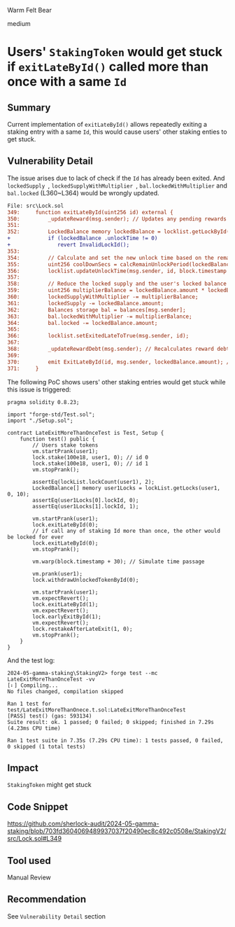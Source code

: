 Warm Felt Bear

medium

# Users' ````StakingToken```` would get stuck if ````exitLateById()```` called more than once with a same ````Id````

## Summary
Current implementation of ````exitLateById()```` allows repeatedly exiting a staking entry with a same ````Id````, this would cause users' other staking enties to get stuck.

## Vulnerability Detail
The issue arises due to lack of check if the ````Id```` has already been exited. And ````lockedSupply ````, ````lockedSupplyWithMultiplier ````, ````bal.lockedWithMultiplier```` and ````bal.locked```` (L360\~L364) would be wrongly updated.
```diff
File: src\Lock.sol
349:     function exitLateById(uint256 id) external {
350:         _updateReward(msg.sender); // Updates any pending rewards for the caller before proceeding.
351: 
352:         LockedBalance memory lockedBalance = locklist.getLockById(msg.sender, id); // Retrieves the lock details from the lock list as a storage reference to modify.
+            if (lockedBalance .unlockTime != 0)
+               revert InvalidLockId();
353: 
354:         // Calculate and set the new unlock time based on the remaining cooldown period.
355:         uint256 coolDownSecs = calcRemainUnlockPeriod(lockedBalance);
356:         locklist.updateUnlockTime(msg.sender, id, block.timestamp + coolDownSecs);
357: 
358:         // Reduce the locked supply and the user's locked balance with and without multiplier.
359:         uint256 multiplierBalance = lockedBalance.amount * lockedBalance.multiplier;
360:         lockedSupplyWithMultiplier -= multiplierBalance;
361:         lockedSupply -= lockedBalance.amount;
362:         Balances storage bal = balances[msg.sender];
363:         bal.lockedWithMultiplier -= multiplierBalance;
364:         bal.locked -= lockedBalance.amount;
365: 
366:         locklist.setExitedLateToTrue(msg.sender, id);
367: 
368:         _updateRewardDebt(msg.sender); // Recalculates reward debt after changing the locked balance.
369: 
370:         emit ExitLateById(id, msg.sender, lockedBalance.amount); // Emits an event logging the details of the late exit.
371:     }

```
The following PoC shows users' other staking entries would get stuck while this issue is triggered:
```solidity
pragma solidity 0.8.23;

import "forge-std/Test.sol";
import "./Setup.sol";

contract LateExitMoreThanOnceTest is Test, Setup {
    function test() public {
        // Users stake tokens
        vm.startPrank(user1);
        lock.stake(100e18, user1, 0); // id 0
        lock.stake(100e18, user1, 0); // id 1
        vm.stopPrank();
        
        assertEq(lockList.lockCount(user1), 2);
        LockedBalance[] memory user1Locks = lockList.getLocks(user1, 0, 10);
        assertEq(user1Locks[0].lockId, 0);
        assertEq(user1Locks[1].lockId, 1);

        vm.startPrank(user1);
        lock.exitLateById(0);
        // if call any of staking Id more than once, the other would be locked for ever
        lock.exitLateById(0);
        vm.stopPrank();

        vm.warp(block.timestamp + 30); // Simulate time passage

        vm.prank(user1);
        lock.withdrawUnlockedTokenById(0);

        vm.startPrank(user1);
        vm.expectRevert();
        lock.exitLateById(1);
        vm.expectRevert();
        lock.earlyExitById(1);
        vm.expectRevert();
        lock.restakeAfterLateExit(1, 0);
        vm.stopPrank();
    }
}
```

And the test log:
```solidity
2024-05-gamma-staking\StakingV2> forge test --mc LateExitMoreThanOnceTest -vv
[⠆] Compiling...
No files changed, compilation skipped

Ran 1 test for test/LateExitMoreThanOnece.t.sol:LateExitMoreThanOnceTest
[PASS] test() (gas: 593134)
Suite result: ok. 1 passed; 0 failed; 0 skipped; finished in 7.29s (4.23ms CPU time)

Ran 1 test suite in 7.35s (7.29s CPU time): 1 tests passed, 0 failed, 0 skipped (1 total tests)
```

## Impact
````StakingToken```` might get stuck

## Code Snippet
https://github.com/sherlock-audit/2024-05-gamma-staking/blob/703fd3604069489937037f20490ec8c492c0508e/StakingV2/src/Lock.sol#L349

## Tool used

Manual Review

## Recommendation
See ````Vulnerability Detail```` section

